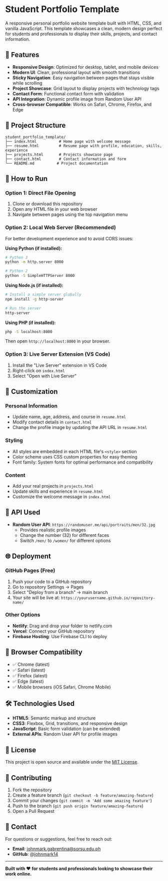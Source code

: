 # Student Portfolio Template

A responsive personal portfolio website template built with HTML, CSS, and vanilla JavaScript. This template showcases a clean, modern design perfect for students and professionals to display their skills, projects, and contact information.

## 🌟 Features

- **Responsive Design**: Optimized for desktop, tablet, and mobile devices
- **Modern UI**: Clean, professional layout with smooth transitions
- **Sticky Navigation**: Easy navigation between pages that stays visible while scrolling
- **Project Showcase**: Grid layout to display projects with technology tags
- **Contact Form**: Functional contact form with validation
- **API Integration**: Dynamic profile image from Random User API
- **Cross-browser Compatible**: Works on Safari, Chrome, Firefox, and Edge

## 📁 Project Structure

```
student_portfolio_template/
├── index.html          # Home page with welcome message
├── resume.html         # Resume page with profile, education, skills, experience
├── projects.html       # Projects showcase page
├── contact.html        # Contact information and form
└── README.md          # Project documentation
```

## 🚀 How to Run

### Option 1: Direct File Opening
1. Clone or download this repository
2. Open any HTML file in your web browser
3. Navigate between pages using the top navigation menu

### Option 2: Local Web Server (Recommended)
For better development experience and to avoid CORS issues:

**Using Python (if installed):**
```bash
# Python 3
python -m http.server 8000

# Python 2
python -S SimpleHTTPServer 8000
```

**Using Node.js (if installed):**
```bash
# Install a simple server globally
npm install -g http-server

# Run the server
http-server
```

**Using PHP (if installed):**
```bash
php -S localhost:8000
```

Then open `http://localhost:8000` in your browser.

### Option 3: Live Server Extension (VS Code)
1. Install the "Live Server" extension in VS Code
2. Right-click on `index.html`
3. Select "Open with Live Server"

## 🎨 Customization

### Personal Information
- Update name, age, address, and course in `resume.html`
- Modify contact details in `contact.html`
- Change the profile image by updating the API URL in `resume.html`

### Styling
- All styles are embedded in each HTML file's `<style>` section
- Color scheme uses CSS custom properties for easy theming
- Font family: System fonts for optimal performance and compatibility

### Content
- Add your real projects in `projects.html`
- Update skills and experience in `resume.html`
- Customize the welcome message in `index.html`

## 🔗 API Used

- **Random User API**: `https://randomuser.me/api/portraits/men/32.jpg`
  - Provides realistic profile images
  - Change the number (32) for different faces
  - Switch `/men/` to `/women/` for different options

## 🌐 Deployment

### GitHub Pages (Free)
1. Push your code to a GitHub repository
2. Go to repository Settings → Pages
3. Select "Deploy from a branch" → main branch
4. Your site will be live at: `https://yourusername.github.io/repository-name/`

### Other Options
- **Netlify**: Drag and drop your folder to netlify.com
- **Vercel**: Connect your GitHub repository
- **Firebase Hosting**: Use Firebase CLI to deploy

## 📱 Browser Compatibility

- ✅ Chrome (latest)
- ✅ Safari (latest)
- ✅ Firefox (latest)
- ✅ Edge (latest)
- ✅ Mobile browsers (iOS Safari, Chrome Mobile)

## 🛠️ Technologies Used

- **HTML5**: Semantic markup and structure
- **CSS3**: Flexbox, Grid, transitions, and responsive design
- **JavaScript**: Basic form validation (can be extended)
- **External APIs**: Random User API for profile images

## 📝 License

This project is open source and available under the [MIT License](LICENSE).

## 🤝 Contributing

1. Fork the repository
2. Create a feature branch (`git checkout -b feature/amazing-feature`)
3. Commit your changes (`git commit -m 'Add some amazing feature'`)
4. Push to the branch (`git push origin feature/amazing-feature`)
5. Open a Pull Request

## 📧 Contact

For questions or suggestions, feel free to reach out:

- **Email**: johnmark.gabrentina@sorsu.edu.ph
- **GitHub**: [@johnmark14](https://github.com/johnmark14)

---

**Built with ❤️ for students and professionals looking to showcase their work online.**